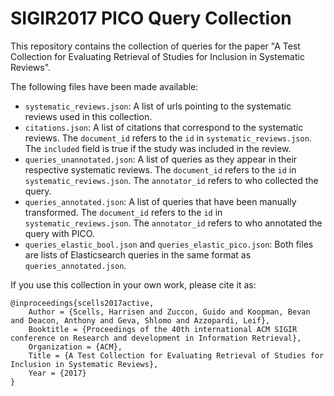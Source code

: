 # SIGIR2017 PICO Query Collection

This repository contains the collection of queries for the paper "A Test Collection for Evaluating Retrieval of Studies for Inclusion in Systematic Reviews".

The following files have been made available:

 - `systematic_reviews.json`: A list of urls pointing to the systematic reviews used in this collection.
 - `citations.json`: A list of citations that correspond to the systematic reviews. The `document_id` refers to the `id` in `systematic_reviews.json`. The `included` field is true if the study was included in the review.
 - `queries_unannotated.json`: A list of queries as they appear in their respective systematic reviews. The `document_id` refers to the `id` in `systematic_reviews.json`. The `annotator_id` refers to who collected the query.
 - `queries_annotated.json`: A list of queries that have been manually transformed. The `document_id` refers to the `id` in `systematic_reviews.json`. The `annotator_id` refers to who annotated the query with PICO.
 - `queries_elastic_bool.json` and `queries_elastic_pico.json`: Both files are lists of Elasticsearch queries in the same format as `queries_annotated.json`.

If you use this collection in your own work, please cite it as:

```
@inproceedings{scells2017active,
	Author = {Scells, Harrisen and Zuccon, Guido and Koopman, Bevan and Deacon, Anthony and Geva, Shlomo and Azzopardi, Leif},
	Booktitle = {Proceedings of the 40th international ACM SIGIR conference on Research and development in Information Retrieval},
	Organization = {ACM},
	Title = {A Test Collection for Evaluating Retrieval of Studies for Inclusion in Systematic Reviews},
	Year = {2017}
}
```